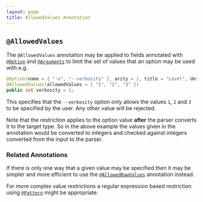 ```yaml
---
layout: page
title: AllowedValues Annotation
---
```


## `@AllowedValues`

The `@AllowedValues` annotation may be applied to fields annotated with [`@Option`](option.html) and [`@Arguments`](arguments.html) to limit the set of values that an option may be used with e.g.

```java
@Option(name = { "-v", "--verbosity" }, arity = 1, title = "Level", description = "Sets the desired verbosity")
@AllowedValues(allowedValues = { "1", "2", "3" })
public int verbosity = 1;
```
This specifies that the `--verbosity` option only allows the values `1`, `2` and `3` to be specified by the user.  Any other value will be rejected.

Note that the restriction applies to the option value **after** the parser converts it to the target type.  So in the above example the values given in the annotation would be converted to integers and checked against integers converted from the input to the parser.

### Related Annotations

If there is only one way that a given value may be specified then it may be simpler and more efficient to use the [`@AllowedRawValues`](allowed-raw-values.html) annotation instead.

For more complex value restrictions a regular expression based restriction using [`@Pattern`](pattern.html) might be appropriate.
